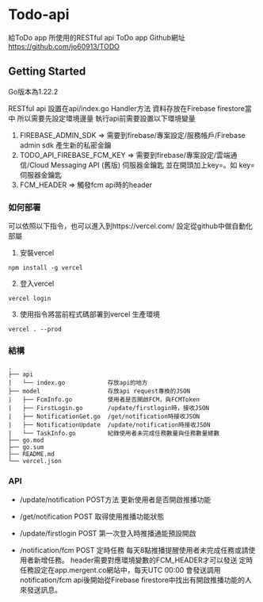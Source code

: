 # Todo-api
給ToDo app 所使用的RESTful api
ToDo app Github網址
https://github.com/jo60913/TODO

## Getting Started
Go版本為1.22.2

RESTful api 設置在api/index.go Handler方法
資料存放在Firebase firestore當中 所以需要先設定環境邊量
執行api前需要設置以下環境變量

1. FIREBASE_ADMIN_SDK => 需要到firebase/專案設定/服務帳戶/Firebase admin sdk 產生新的私密金鑰
2. TODO_API_FIREBASE_FCM_KEY => 需要到firebase/專案設定/雲端通信/Cloud Messaging API (舊版) 伺服器金鑰匙 並在開頭加上key=。如 key=伺服器金鑰匙
3. FCM_HEADER => 觸發fcm api時的header

### 如何部署

可以依照以下指令，也可以進入到https://vercel.com/ 設定從github中做自動化部屬
1. 安裝vercel
```
npm install -g vercel
```

2. 登入vercel 
```
vercel login
```
3. 使用指令將當前程式碼部署到vercel 生產環境
```
vercel . --prod
```


### 結構
```
.
├── api
|   └── index.go            存放api的地方
├── model                   存放api request專換的JSON
|   ├── FcmInfo.go          使用者是否開啟FCM，與FCMToken
|   ├── FirstLogin.go       /update/firstlogin時，接收JSON
|   ├── NotificationGet.go  /get/notification時接收JSON
|   ├── NotificationUpdate  /update/notification時接收JSON
|   └── TaskInfo.go         紀錄使用者未完成任務數量與任務數量總數
├── go.mod
├── go.sum
├── README.md
└── vercel.json
```
### API

* /update/notification
POST方法
更新使用者是否開啟推播功能

* /get/notification
POST
取得使用推播功能狀態

* /update/firstlogin
POST
第一次登入時推播通能預設開啟

* /notification/fcm
POST
定時任務 每天8點推播提醒使用者未完成任務或請使用者新增任務。
header需要對應環境變數的FCM_HEADER才可以發送
定時任務設定在app.mergent.co網站中，每天UTC 00:00 會發送調用notification/fcm api後開始從Firebase firestore中找出有開啟推播功能的人來發送訊息。

